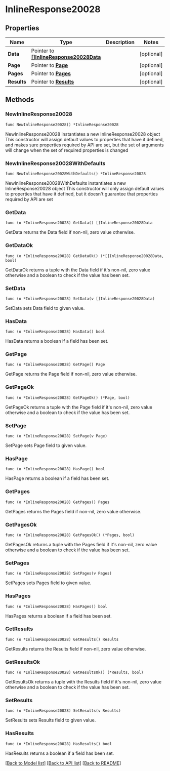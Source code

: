 # InlineResponse20028

## Properties

Name | Type | Description | Notes
------------ | ------------- | ------------- | -------------
**Data** | Pointer to [**[]InlineResponse20028Data**](InlineResponse20028Data.md) |  | [optional] 
**Page** | Pointer to [**Page**](Page.md) |  | [optional] 
**Pages** | Pointer to [**Pages**](Pages.md) |  | [optional] 
**Results** | Pointer to [**Results**](Results.md) |  | [optional] 

## Methods

### NewInlineResponse20028

`func NewInlineResponse20028() *InlineResponse20028`

NewInlineResponse20028 instantiates a new InlineResponse20028 object
This constructor will assign default values to properties that have it defined,
and makes sure properties required by API are set, but the set of arguments
will change when the set of required properties is changed

### NewInlineResponse20028WithDefaults

`func NewInlineResponse20028WithDefaults() *InlineResponse20028`

NewInlineResponse20028WithDefaults instantiates a new InlineResponse20028 object
This constructor will only assign default values to properties that have it defined,
but it doesn't guarantee that properties required by API are set

### GetData

`func (o *InlineResponse20028) GetData() []InlineResponse20028Data`

GetData returns the Data field if non-nil, zero value otherwise.

### GetDataOk

`func (o *InlineResponse20028) GetDataOk() (*[]InlineResponse20028Data, bool)`

GetDataOk returns a tuple with the Data field if it's non-nil, zero value otherwise
and a boolean to check if the value has been set.

### SetData

`func (o *InlineResponse20028) SetData(v []InlineResponse20028Data)`

SetData sets Data field to given value.

### HasData

`func (o *InlineResponse20028) HasData() bool`

HasData returns a boolean if a field has been set.

### GetPage

`func (o *InlineResponse20028) GetPage() Page`

GetPage returns the Page field if non-nil, zero value otherwise.

### GetPageOk

`func (o *InlineResponse20028) GetPageOk() (*Page, bool)`

GetPageOk returns a tuple with the Page field if it's non-nil, zero value otherwise
and a boolean to check if the value has been set.

### SetPage

`func (o *InlineResponse20028) SetPage(v Page)`

SetPage sets Page field to given value.

### HasPage

`func (o *InlineResponse20028) HasPage() bool`

HasPage returns a boolean if a field has been set.

### GetPages

`func (o *InlineResponse20028) GetPages() Pages`

GetPages returns the Pages field if non-nil, zero value otherwise.

### GetPagesOk

`func (o *InlineResponse20028) GetPagesOk() (*Pages, bool)`

GetPagesOk returns a tuple with the Pages field if it's non-nil, zero value otherwise
and a boolean to check if the value has been set.

### SetPages

`func (o *InlineResponse20028) SetPages(v Pages)`

SetPages sets Pages field to given value.

### HasPages

`func (o *InlineResponse20028) HasPages() bool`

HasPages returns a boolean if a field has been set.

### GetResults

`func (o *InlineResponse20028) GetResults() Results`

GetResults returns the Results field if non-nil, zero value otherwise.

### GetResultsOk

`func (o *InlineResponse20028) GetResultsOk() (*Results, bool)`

GetResultsOk returns a tuple with the Results field if it's non-nil, zero value otherwise
and a boolean to check if the value has been set.

### SetResults

`func (o *InlineResponse20028) SetResults(v Results)`

SetResults sets Results field to given value.

### HasResults

`func (o *InlineResponse20028) HasResults() bool`

HasResults returns a boolean if a field has been set.


[[Back to Model list]](../README.md#documentation-for-models) [[Back to API list]](../README.md#documentation-for-api-endpoints) [[Back to README]](../README.md)


